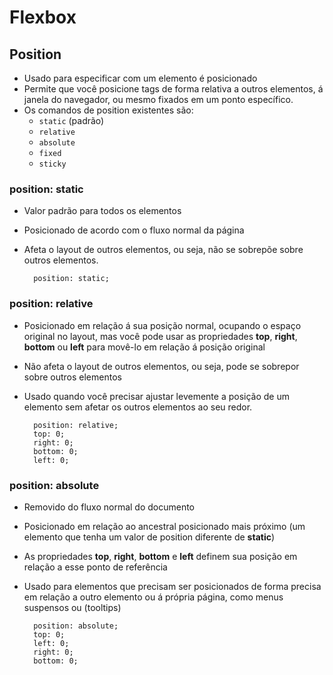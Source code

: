 # Flexbox

## Position

- Usado para especificar com um elemento é posicionado
- Permite que você posicione tags de forma relativa a outros elementos, á janela do navegador, ou mesmo fixados em um ponto específico.
- Os comandos de position existentes são:
    - ``static`` (padrão)
    - ``relative``
    - ``absolute``
    - ``fixed``
    - ``sticky``

### position: static

- Valor padrão para todos os elementos
- Posicionado de acordo com o fluxo normal da página
- Afeta o layout de outros elementos, ou seja, não se sobrepõe sobre outros elementos.

        position: static;

### position: relative

- Posicionado em relação á sua posição normal, ocupando o espaço original no layout, mas você pode usar as propriedades **top**, **right**, **bottom** ou **left** para movê-lo em relação á posição original
- Não afeta o layout de outros elementos, ou seja, pode se sobrepor sobre outros elementos
- Usado quando você precisar ajustar levemente a posição de um elemento sem afetar os outros elementos ao seu redor.

        position: relative;
        top: 0;
        right: 0;
        bottom: 0;
        left: 0;

### position: absolute

- Removido do fluxo normal do documento
- Posicionado em relação ao ancestral posicionado mais próximo (um elemento que tenha um valor de position diferente de **static**)
- As propriedades **top**, **right**, **bottom** e **left** definem sua posição em relação a esse ponto de referência
- Usado para elementos que precisam ser posicionados de forma precisa em relação a outro elemento ou á própria página, como menus suspensos ou (tooltips)

        position: absolute;
        top: 0;
        left: 0;
        right: 0;
        bottom: 0;
